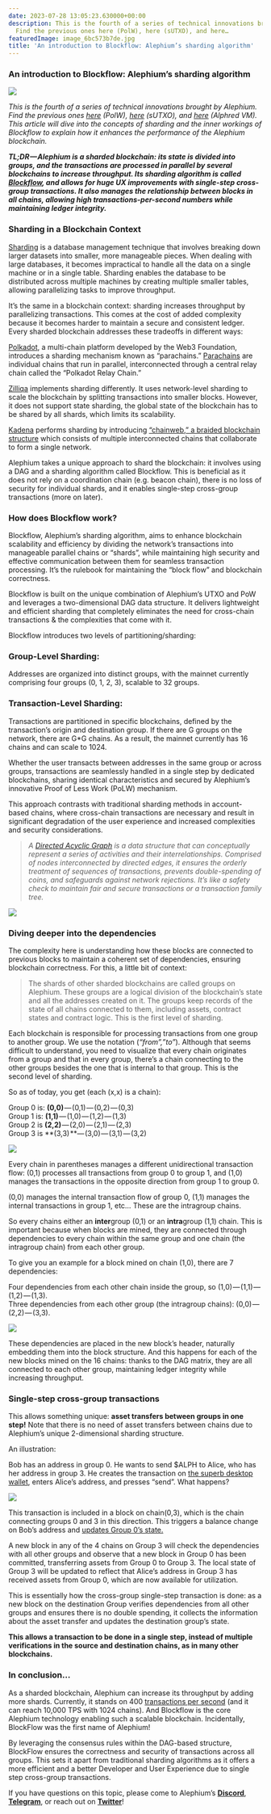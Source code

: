 ```yaml
---
date: 2023-07-28 13:05:23.630000+00:00
description: This is the fourth of a series of technical innovations brought by Alephium.
  Find the previous ones here (PolW), here (sUTXO), and here…
featuredImage: image_6bc573b7de.jpg
title: 'An introduction to Blockflow: Alephium’s sharding algorithm'
---
```


### An introduction to Blockflow: Alephium’s sharding algorithm

![](image_6bc573b7de.jpg)

_This is the fourth of a series of technical innovations brought by Alephium. Find the previous ones_ <a href="https://medium.com/@alephium/tech-talk-1-the-ultimate-guide-to-proof-of-less-work-the-universe-and-everything-ba70644ab301" class="markup--anchor markup--p-anchor" data-href="https://medium.com/@alephium/tech-talk-1-the-ultimate-guide-to-proof-of-less-work-the-universe-and-everything-ba70644ab301" target="_blank"><em>here</em></a> _(PolW),_ <a href="https://medium.com/p/8de3b0f76749" class="markup--anchor markup--p-anchor" data-href="https://medium.com/p/8de3b0f76749" target="_blank"><em>here</em></a> _(sUTXO), and_ <a href="https://medium.com/@alephium/meet-alphred-a-virtual-machine-like-no-others-85ce86540025" class="markup--anchor markup--p-anchor" data-href="https://medium.com/@alephium/meet-alphred-a-virtual-machine-like-no-others-85ce86540025" target="_blank"><em>here</em></a> _(Alphred VM). This article will dive into the concepts of sharding and the inner workings of Blockflow to explain how it enhances the performance of the Alephium blockchain._

**_TL;DR — Alephium is a sharded blockchain: its state is divided into groups, and the transactions are processed in parallel by several blockchains to increase throughput. Its sharding algorithm is called_** <a href="https://github.com/alephium/white-paper" class="markup--anchor markup--p-anchor" data-href="https://github.com/alephium/white-paper" rel="noopener" target="_blank"><strong><em>Blockflow</em></strong></a>**_, and allows for huge UX improvements with single-step cross-group transactions. It also manages the relationship between blocks in all chains, allowing high transactions-per-second numbers while maintaining ledger integrity._**

### **Sharding in a Blockchain Context**

<a href="https://medium.com/@alephium/sharding-d50968b8b229" class="markup--anchor markup--p-anchor" data-href="https://medium.com/@alephium/sharding-d50968b8b229" target="_blank">Sharding</a> is a database management technique that involves breaking down larger datasets into smaller, more manageable pieces. When dealing with large databases, it becomes impractical to handle all the data on a single machine or in a single table. Sharding enables the database to be distributed across multiple machines by creating multiple smaller tables, allowing parallelizing tasks to improve throughput.

It’s the same in a blockchain context: sharding increases throughput by parallelizing transactions. This comes at the cost of added complexity because it becomes harder to maintain a secure and consistent ledger. Every sharded blockchain addresses these tradeoffs in different ways:

<a href="https://polkadot.network/" class="markup--anchor markup--p-anchor" data-href="https://polkadot.network/" rel="noopener" target="_blank">Polkadot</a>, a multi-chain platform developed by the Web3 Foundation, introduces a sharding mechanism known as “parachains.” <a href="https://polkadot.network/blog/polkadot-v1-0-sharding-and-economic-security" class="markup--anchor markup--p-anchor" data-href="https://polkadot.network/blog/polkadot-v1-0-sharding-and-economic-security" rel="noopener" target="_blank">Parachains</a> are individual chains that run in parallel, interconnected through a central relay chain called the “Polkadot Relay Chain.”

<a href="https://www.zilliqa.com/" class="markup--anchor markup--p-anchor" data-href="https://www.zilliqa.com/" rel="noopener" target="_blank">Zilliqa</a> implements sharding differently. It uses network-level sharding to scale the blockchain by splitting transactions into smaller blocks. However, it does not support state sharding, the global state of the blockchain has to be shared by all shards, which limits its scalability.

<a href="https://kadena.io/" class="markup--anchor markup--p-anchor" data-href="https://kadena.io/" rel="noopener" target="_blank">Kadena</a> performs sharding by introducing <a href="https://www.youtube.com/watch?v=hYvXxFbsN6I" class="markup--anchor markup--p-anchor" data-href="https://www.youtube.com/watch?v=hYvXxFbsN6I" rel="noopener" target="_blank">“chainweb,” a braided blockchain structure</a> which consists of multiple interconnected chains that collaborate to form a single network.

Alephium takes a unique approach to shard the blockchain: it involves using a DAG and a sharding algorithm called Blockflow. This is beneficial as it does not rely on a coordination chain (e.g. beacon chain), there is no loss of security for individual shards, and it enables single-step cross-group transactions (more on later).

### **How does Blockflow work?**

Blockflow, Alephium’s sharding algorithm, aims to enhance blockchain scalability and efficiency by dividing the network’s transactions into manageable parallel chains or “shards”, while maintaining high security and effective communication between them for seamless transaction processing. It’s the rulebook for maintaining the “block flow” and blockchain correctness.

Blockflow is built on the unique combination of Alephium’s UTXO and PoW and leverages a two-dimensional DAG data structure. It delivers lightweight and efficient sharding that completely eliminates the need for cross-chain transactions & the complexities that come with it.

Blockflow introduces two levels of partitioning/sharding:

### Group-Level Sharding:

Addresses are organized into distinct groups, with the mainnet currently comprising four groups (0, 1, 2, 3), scalable to 32 groups.

### Transaction-Level Sharding:

Transactions are partitioned in specific blockchains, defined by the transaction’s origin and destination group. If there are G groups on the network, there are G\*G chains. As a result, the mainnet currently has 16 chains and can scale to 1024.

Whether the user transacts between addresses in the same group or across groups, transactions are seamlessly handled in a single step by dedicated blockchains, sharing identical characteristics and secured by Alephium’s innovative Proof of Less Work (PoLW) mechanism.

This approach contrasts with traditional sharding methods in account-based chains, where cross-chain transactions are necessary and result in significant degradation of the user experience and increased complexities and security considerations.

> _A_ <a href="https://en.wikipedia.org/wiki/Directed_acyclic_graph" class="markup--anchor markup--blockquote-anchor" data-href="https://en.wikipedia.org/wiki/Directed_acyclic_graph" rel="noopener" target="_blank"><em>Directed Acyclic Graph</em></a> _is a data structure that can conceptually represent a series of activities and their interrelationships. Comprised of nodes interconnected by directed edges, it ensures the orderly treatment of sequences of transactions, prevents double-spending of coins, and safeguards against network rejections. It’s like a safety check to maintain fair and secure transactions or a transaction family tree._

![](image_24f06157d5.jpg)

### **Diving deeper into the dependencies**

The complexity here is understanding how these blocks are connected to previous blocks to maintain a coherent set of dependencies, ensuring blockchain correctness. For this, a little bit of context:

> The shards of other sharded blockchains are called groups on Alephium. These groups are a logical division of the blockchain’s state and all the addresses created on it. The groups keep records of the state of all chains connected to them, including assets, contract states and contract logic. This is the first level of sharding.

Each blockchain is responsible for processing transactions from one group to another group. We use the notation (_“from”,”to”_). Although that seems difficult to understand, you need to visualize that every chain originates from a group and that in every group, there’s a chain connecting to the other groups besides the one that is internal to that group. This is the second level of sharding.

So as of today, you get (each (x,x) is a chain):

Group 0 is: **(0,0)** — (0,1) — (0,2) — (0,3)  
Group 1 is: **(1,1)** — (1,0) — (1,2) — (1,3)  
Group 2 is **(2,2)** — (2,0) — (2,1) — (2,3)  
Group 3 is **(3,3) **— (3,0) — (3,1) — (3,2)

![](image_40b5bef705.png)

Every chain in parentheses manages a different unidirectional transaction flow: (0,1) processes all transactions from group 0 to group 1, and (1,0) manages the transactions in the opposite direction from group 1 to group 0.

(0,0) manages the internal transaction flow of group 0, (1,1) manages the internal transactions in group 1, etc… These are the intragroup chains.

So every chains either an **inter**group (0,1) or an **intra**group (1,1) chain. This is important because when blocks are mined, they are connected through dependencies to every chain within the same group and one chain (the intragroup chain) from each other group.

To give you an example for a block mined on chain (1,0), there are 7 dependencies:

Four dependencies from each other chain inside the group, so (1,0) — (1,1) — (1,2) — (1,3).  
Three dependencies from each other group (the intragroup chains): (0,0) — (2,2) — (3,3).

![](image_0c30ec0d38.png)

These dependencies are placed in the new block’s header, naturally embedding them into the block structure. And this happens for each of the new blocks mined on the 16 chains: thanks to the DAG matrix, they are all connected to each other group, maintaining ledger integrity while increasing throughput.

### Single-step cross-group transactions

This allows something unique: **asset transfers between groups in one step!** Note that there is no need of asset transfers between chains due to Alephium’s unique 2-dimensional sharding structure.

An illustration:

Bob has an address in group 0. He wants to send \$ALPH to Alice, who has her address in group 3. He creates the transaction on <a href="https://github.com/alephium/desktop-wallet/releases/latest/" class="markup--anchor markup--p-anchor" data-href="https://github.com/alephium/desktop-wallet/releases/latest/" rel="noopener" target="_blank">the superb desktop wallet</a>, enters Alice’s address, and presses “send”. What happens?

![](image_933fb2d1a3.png)

This transaction is included in a block on chain(0,3), which is the chain connecting groups 0 and 3 in this direction. This triggers a balance change on Bob’s address and <a href="https://twitter.com/alephium/status/1599808960038461447" class="markup--anchor markup--p-anchor" data-href="https://twitter.com/alephium/status/1599808960038461447" rel="noopener" target="_blank">updates Group 0’s state.</a>

A new block in any of the 4 chains on Group 3 will check the dependencies with all other groups and observe that a new block in Group 0 has been committed, transferring assets from Group 0 to Group 3. The local state of Group 3 will be updated to reflect that Alice’s address in Group 3 has received assets from Group 0, which are now available for utilization.

This is essentially how the cross-group single-step transaction is done: as a new block on the destination Group verifies dependencies from all other groups and ensures there is no double spending, it collects the information about the asset transfer and updates the destination group’s state.

**This allows a transaction to be done in a single step, instead of multiple verifications in the source and destination chains, as in many other blockchains.**

### In conclusion…

As a sharded blockchain, Alephium can increase its throughput by adding more shards. Currently, it stands on 400 <a href="https://medium.com/@alephium/transactions-per-second-tps-f13217a49e39" class="markup--anchor markup--p-anchor" data-href="https://medium.com/@alephium/transactions-per-second-tps-f13217a49e39" target="_blank">transactions per second</a> (and it can reach 10,000 TPS with 1024 chains). And Blockflow is the core Alephium technology enabling such a scalable blockchain. Incidentally, BlockFlow was the first name of Alephium!

By leveraging the consensus rules within the DAG-based structure, BlockFlow ensures the correctness and security of transactions across all groups. This sets it apart from traditional sharding algorithms as it offers a more efficient and a better Developer and User Experience due to single step cross-group transactions.

If you have questions on this topic, please come to Alephium’s <a href="https://discord.gg/XsGpZ5VDTM" class="markup--anchor markup--p-anchor" data-href="https://discord.gg/XsGpZ5VDTM" rel="noopener" target="_blank"><strong>Discord</strong></a>, <a href="https://t.me/alephiumgroup" class="markup--anchor markup--p-anchor" data-href="https://t.me/alephiumgroup" rel="noopener" target="_blank"><strong>Telegram</strong></a>, or reach out on <a href="https://twitter.com/alephium" class="markup--anchor markup--p-anchor" data-href="https://twitter.com/alephium" rel="noopener" target="_blank"><strong>Twitter</strong></a>!
